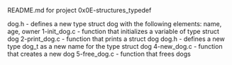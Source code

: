 README.md for project 0x0E-structures_typedef

dog.h - defines a new type struct dog with the following elements: name, age, owner
1-init_dog.c - function that initializes a variable of type struct dog
2-print_dog.c - function that prints a struct dog
dog.h - defines a new type dog_t as a new name for the type struct dog
4-new_dog.c - function that creates a new dog
5-free_dog.c - function that frees dogs